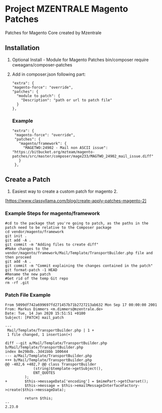 # Project MZENTRALE Magento Patches
Patches for Magento Core created by Mzentrale


## Installation
1. Optional Install - Module for Magento Patches
   bin/composer require cweagans/composer-patches
2. Add in composer.json following part:
    ```
    "extra": {
    "magento-force": "override",
    "patches": {
      "module to patch": {
        "Description": "path or url to patch file"
      }
    },
    ```

    ### Example
    ```
    "extra": {
     "magento-force": "override",
     "patches": {
       "magento/framework": {
         "MAGETWO:24902 - Mail non ASCII issue": "https://bitbucket.org/mzteam/magento-patches/src/master/composer/mage233/MAGTWO_24902_mail_issue.diff"
       }
     },
    ```

## Create a Patch

1. Easiest way to create a custom patch for magento 2.

[https://www.classyllama.com/blog/create-apply-patches-magento-2]

### Example Steps for magento/framework
```
#cd to the package that you're going to patch, as the paths in the patch need to be relative to the Composer package
cd vendor/magento/framework
git init .
git add -A .
git commit -m "Adding files to create diff"
#Make changes to the vendor/magento/framework/Mail/Template/TransportBuilder.php file and then proceed
git add -A .
git commit -m "Commit explaining the changes contained in the patch"
git format-patch -1 HEAD
#Rename the new patch
#Get rid of the temp Git repo
rm -rf .git
```
### Patch File Example
```
From 5099df742a699697fd271457b71b2727213ab632 Mon Sep 17 00:00:00 2001
From: Markus Dimmers <m.dimmers@mzentrale.de>
Date: Tue, 14 Jan 2020 15:51:51 +0100
Subject: [PATCH] mail_patch

---
 Mail/Template/TransportBuilder.php | 1 +
 1 file changed, 1 insertion(+)

diff --git a/Mail/Template/TransportBuilder.php b/Mail/Template/TransportBuilder.php
index 8e298db..3d41bbb 100644
--- a/Mail/Template/TransportBuilder.php
+++ b/Mail/Template/TransportBuilder.php
@@ -402,6 +402,7 @@ class TransportBuilder
             (string)$template->getSubject(),
             ENT_QUOTES
         );
+        $this->messageData['encoding'] = $mimePart->getCharset();
         $this->message = $this->emailMessageInterfaceFactory->create($this->messageData);

         return $this;
--
2.23.0
```

